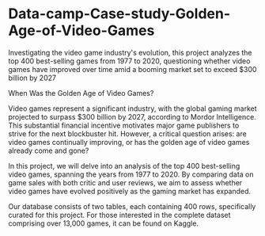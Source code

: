 # Data-camp-Case-study-Golden-Age-of-Video-Games
Investigating the video game industry's evolution, this project analyzes the top 400 best-selling games from 1977 to 2020, questioning whether video games have improved over time amid a booming market set to exceed $300 billion by 2027

When Was the Golden Age of Video Games?

Video games represent a significant industry, with the global gaming market projected to surpass $300 billion by 2027, according to Mordor Intelligence. This substantial financial incentive motivates major game publishers to strive for the next blockbuster hit. However, a critical question arises: are video games continually improving, or has the golden age of video games already come and gone?

In this project, we will delve into an analysis of the top 400 best-selling video games, spanning the years from 1977 to 2020. By comparing data on game sales with both critic and user reviews, we aim to assess whether video games have evolved positively as the gaming market has expanded.

Our database consists of two tables, each containing 400 rows, specifically curated for this project. For those interested in the complete dataset comprising over 13,000 games, it can be found on Kaggle.
